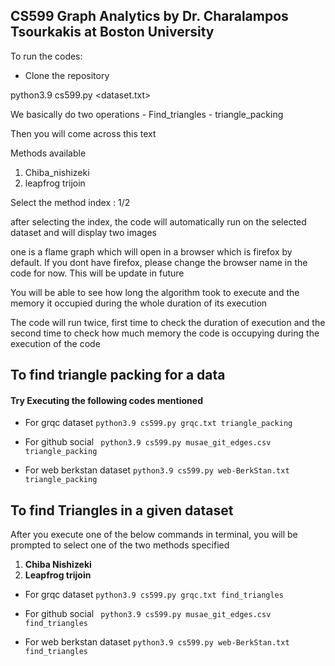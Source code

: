 
## **CS599 Graph Analytics** by  **Dr. Charalampos Tsourkakis** at Boston University 

To run the codes: 

*  Clone the repository 


python3.9 cs599.py <dataset.txt> <operation>

We basically do two operations 
    - Find_triangles
    - triangle_packing

Then you will come across this text 

Methods available 
1) Chiba_nishizeki
2) leapfrog trijoin

Select the method index : 1/2

after selecting the index, the code will automatically run on the selected dataset and will display two images 

one is a flame graph which will open in a browser which is firefox by default. If you dont have firefox, please change the browser name in the code for now. This will be update in future 

You will be able to see how long the algorithm took to execute and the memory it occupied during the whole duration of its execution

The code will run twice, first time to check the duration of execution and the second time to check how much memory the code is occupying during the execution of the code 


## To find triangle packing for a data 

#### Try Executing the following codes mentioned
- For grqc dataset
``` python3.9 cs599.py grqc.txt triangle_packing ```

- For github social
``` python3.9 cs599.py musae_git_edges.csv triangle_packing```

- For web berkstan dataset
```python3.9 cs599.py web-BerkStan.txt triangle_packing```

## To find Triangles in a given dataset

After you execute one of the below commands in terminal, you will be prompted to select one of the two methods specified 

1) **Chiba Nishizeki** 
2) **Leapfrog trijoin** 

- For grqc dataset
``` python3.9 cs599.py grqc.txt find_triangles ```

- For github social
``` python3.9 cs599.py musae_git_edges.csv find_triangles```

- For web berkstan dataset
```python3.9 cs599.py web-BerkStan.txt find_triangles```




